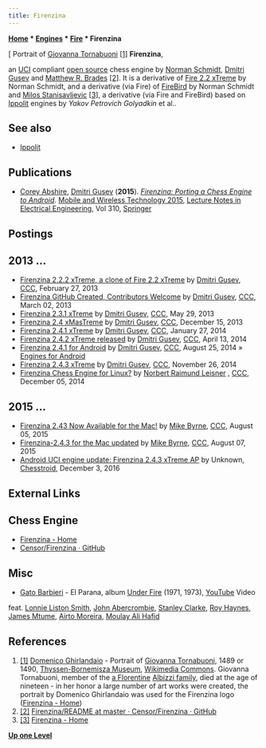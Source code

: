 ```yaml
---
title: Firenzina
---
```

**[Home](Home "Home") * [Engines](Engines "Engines") * [Fire](Fire "Fire") * Firenzina**

\[ Portrait of [Giovanna Tornabuoni](https://it.wikipedia.org/wiki/Giovanna_degli_Albizzi) <a id="cite-note-1" href="#cite-ref-1">[1]</a>
**Firenzina**,

an [UCI](UCI "UCI") compliant [open source](Category:Open_Source "Category:Open Source") chess engine by [Norman Schmidt](Norman_Schmidt "Norman Schmidt"), [Dmitri Gusev](Dmitri_Gusev "Dmitri Gusev") and [Matthew R. Brades](Matthew_R._Brades "Matthew R. Brades") <a id="cite-note-2" href="#cite-ref-2">[2]</a>.
It is a derivative of [Fire 2.2 xTreme](Fire "Fire") by Norman Schmidt, and a derivative (via Fire) of [FireBird](Fire "Fire") by Norman Schmidt and [Milos Stanisavljevic](Milos_Stanisavljevic "Milos Stanisavljevic") <a id="cite-note-3" href="#cite-ref-3">[3]</a>, a derivative (via Fire and FireBird) based on [Ippolit](Ippolit "Ippolit") engines by *Yakov Petrovich Golyadkin* et al..

## See also

- [Ippolit](Ippolit "Ippolit")

## Publications

- [Corey Abshire](index.php?title=Corey_Abshire&action=edit&redlink=1 "Corey Abshire (page does not exist)"), [Dmitri Gusev](Dmitri_Gusev "Dmitri Gusev") (**2015**). *[Firenzina: Porting a Chess Engine to Android](https://link.springer.com/chapter/10.1007/978-3-662-47669-7_19)*. [Mobile and Wireless Technology 2015](https://link.springer.com/book/10.1007/978-3-662-47669-7), [Lecture Notes in Electrical Engineering](https://link.springer.com/bookseries/7818), Vol 310, [Springer](https://en.wikipedia.org/wiki/Springer_Science%2BBusiness_Media)

## Postings

## 2013 ...

- [Firenzina 2.2.2 xTreme, a clone of Fire 2.2 xTreme](http://www.talkchess.com/forum/viewtopic.php?t=47343) by [Dmitri Gusev](Dmitri_Gusev "Dmitri Gusev"), [CCC](CCC "CCC"), February 27, 2013
- [Firenzina GitHub Created, Contributors Welcome](http://www.talkchess.com/forum/viewtopic.php?t=47383) by [Dmitri Gusev](Dmitri_Gusev "Dmitri Gusev"), [CCC](CCC "CCC"), March 02, 2013
- [Firenzina 2.3.1 xTreme](http://www.talkchess.com/forum/viewtopic.php?t=48140) by [Dmitri Gusev](Dmitri_Gusev "Dmitri Gusev"), [CCC](CCC "CCC"), May 29, 2013
- [Firenzina 2.4 xMasTreme](http://www.talkchess.com/forum/viewtopic.php?t=50509) by [Dmitri Gusev](Dmitri_Gusev "Dmitri Gusev"), [CCC](CCC "CCC"), December 15, 2013
- [Firenzina 2.4.1 xTreme](http://www.talkchess.com/forum/viewtopic.php?t=51070) by [Dmitri Gusev](Dmitri_Gusev "Dmitri Gusev"), [CCC](CCC "CCC"), January 27, 2014
- [Firenzina 2.4.2 xTreme released](http://www.talkchess.com/forum/viewtopic.php?t=51977) by [Dmitri Gusev](Dmitri_Gusev "Dmitri Gusev"), [CCC](CCC "CCC"), April 13, 2014
- [Firenzina 2.4.1 for Android](http://www.talkchess.com/forum/viewtopic.php?t=53437) by [Dmitri Gusev](Dmitri_Gusev "Dmitri Gusev"), [CCC](CCC "CCC"), August 25, 2014 » [Engines for Android](index.php?title=Engines_for_Android&action=edit&redlink=1 "Engines for Android (page does not exist)")
- [Firenzina 2.4.3 xTreme](http://www.talkchess.com/forum/viewtopic.php?t=54475) by [Dmitri Gusev](Dmitri_Gusev "Dmitri Gusev"), [CCC](CCC "CCC"), November 26, 2014
- [Firenzina Chess Engine for Linux?](http://www.talkchess.com/forum3/viewtopic.php?f=2&t=54560) by [Norbert Raimund Leisner](Norbert_Raimund_Leisner "Norbert Raimund Leisner") , [CCC](CCC "CCC"), December 05, 2014

## 2015 ...

- [Firenzina 2.43 Now Available for the Mac!](http://www.talkchess.com/forum3/viewtopic.php?f=2&t=57175) by [Mike Byrne](Michael_Byrne "Michael Byrne"), [CCC](CCC "CCC"), August 05, 2015
- [Firenzina-2.4.3 for the Mac updated](http://www.talkchess.com/forum3/viewtopic.php?f=2&t=57197) by [Mike Byrne](Michael_Byrne "Michael Byrne"), [CCC](CCC "CCC"), August 07, 2015
- [Android UCI engine update: Firenzina 2.4.3 xTreme AP](http://chesstroid.blogspot.com/2016/12/android-uci-engine-update-firenzina-243.html) by Unknown, [Chesstroid](http://chesstroid.blogspot.com/), December 3, 2016

## External Links

## Chess Engine

- [Firenzina - Home](http://www.firenzina.org/)
- [Censor/Firenzina · GitHub](https://github.com/Censor/Firenzina)

## Misc

- [Gato Barbieri](Category:Gato_Barbieri "Category:Gato Barbieri") - El Parana, album [Under Fire](<https://en.wikipedia.org/wiki/Under_Fire_(album)>) (1971, 1973), [YouTube](https://en.wikipedia.org/wiki/YouTube) Video

feat. [Lonnie Liston Smith](https://en.wikipedia.org/wiki/Lonnie_Liston_Smith), [John Abercrombie](Category:John_Abercrombie "Category:John Abercrombie"), [Stanley Clarke](Category:Stanley_Clarke "Category:Stanley Clarke"), [Roy Haynes](https://en.wikipedia.org/wiki/Roy_Haynes), [James Mtume](Category:James_Mtume "Category:James Mtume"), [Airto Moreira](Category:Airto_Moreira "Category:Airto Moreira"), [Moulay Ali Hafid](https://www.discogs.com/artist/270871-Moulay-Ali-Hafid)

## References

1. <a id="cite-ref-1" href="#cite-note-1">[1]</a> [Domenico Ghirlandaio](index.php?title=Category:Domenico_Ghirlandaio&action=edit&redlink=1 "Category:Domenico Ghirlandaio (page does not exist)") - Portrait of [Giovanna Tornabuoni](https://it.wikipedia.org/wiki/Giovanna_degli_Albizzi), 1489 or 1490, [Thyssen-Bornemisza Museum](https://en.wikipedia.org/wiki/Thyssen-Bornemisza_Museum), [Wikimedia Commons](https://en.wikipedia.org/wiki/Wikimedia_Commons). Giovanna Tornabuoni, member of the [a Florentine](https://en.wikipedia.org/wiki/Florence) [Albizzi family](https://en.wikipedia.org/wiki/Albizzi), died at the age of nineteen - in her honor a large number of art works were created, the portrait by Domenico Ghirlandaio was used for the Firenzina logo ([Firenzina - Home](http://www.firenzina.org/))
1. <a id="cite-ref-2" href="#cite-note-2">[2]</a> [Firenzina/README at master · Censor/Firenzina · GitHub](https://github.com/Censor/Firenzina/blob/master/README)
1. <a id="cite-ref-3" href="#cite-note-3">[3]</a> [Firenzina - Home](http://www.firenzina.org/)

**[Up one Level](Fire "Fire")**

